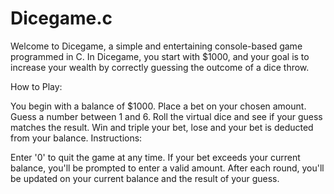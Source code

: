 # Dicegame.c

Welcome to Dicegame, a simple and entertaining console-based game programmed in C. In Dicegame, you start with $1000, and your goal is to increase your wealth by correctly guessing the outcome of a dice throw.

How to Play:

You begin with a balance of $1000.
Place a bet on your chosen amount.
Guess a number between 1 and 6.
Roll the virtual dice and see if your guess matches the result.
Win and triple your bet, lose and your bet is deducted from your balance.
Instructions:

Enter '0' to quit the game at any time.
If your bet exceeds your current balance, you'll be prompted to enter a valid amount.
After each round, you'll be updated on your current balance and the result of your guess.
